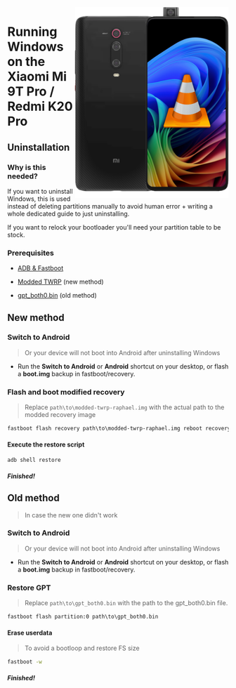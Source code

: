<img align="right" src="https://github.com/new-WoA-Raphael/woa-raphael/blob/main/media/raphaelbutnotass.png" width="350" alt="Windows 11 running on a Redmi K20 Pro">

# Running Windows on the Xiaomi Mi 9T Pro / Redmi K20 Pro

## Uninstallation

### Why is this needed?
If you want to uninstall Windows, this is used instead of deleting partitions manually to avoid human error + writing a whole dedicated guide to just uninstalling.

If you want to relock your bootloader you'll need your partition table to be stock.

### Prerequisites
- [ADB & Fastboot](https://developer.android.com/studio/releases/platform-tools)

- [Modded TWRP](https://github.com/n00b69/woa-raphael/releases/download/Files/modded-twrp-raphael.img) (new method)

- [gpt_both0.bin](https://github.com/n00b69/woa-raphael/releases/download/Files/gpt_both0.bin) (old method)

## New method

### Switch to Android
> Or your device will not boot into Android after uninstalling Windows
- Run the **Switch to Android** or **Android** shortcut on your desktop, or flash a **boot.img** backup in fastboot/recovery.

### Flash and boot modified recovery
> Replace `path\to\modded-twrp-raphael.img` with the actual path to the modded recovery image
```cmd
fastboot flash recovery path\to\modded-twrp-raphael.img reboot recovery
```

#### Execute the restore script
```cmd
adb shell restore
```

##### Finished!

## Old method 
> In case the new one didn't work

### Switch to Android
> Or your device will not boot into Android after uninstalling Windows
- Run the **Switch to Android** or **Android** shortcut on your desktop, or flash a **boot.img** backup in fastboot/recovery.

### Restore GPT
> Replace ```path\to\gpt_both0.bin``` with the path to the gpt_both0.bin file.
```cmd
fastboot flash partition:0 path\to\gpt_both0.bin
```

#### Erase userdata
> To avoid a bootloop and restore FS size
```cmd
fastboot -w
```

##### Finished!









